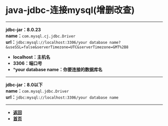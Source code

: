 # java-jdbc-连接mysql(增删改查)

---

**jdbc-jar：8.0.23**  
**name：**`com.mysql.cj.jdbc.Driver`  
**url：**`jdbc:mysql://localhost:3306/your database name?&useSSL=false&serverTimezone=UTC&serverTimezone=GMT%2B8`  
- **localhost：主机名**
- **3306：端口号**
- ***your database name：你要连接的数据库名**

---

**jdbc-jar：8.0以下**  
**name：**`com.mysql.jdbc.Driver`  
**url：**`jdbc:mysql://localhost:3306/your database name`

---

- [**返回**](https://code.aliyun.com/kangxianghui/studywrod/tree/master/%E5%A4%A7%E4%BA%8C%E5%AD%A6%E4%B9%A0%E7%9F%A5%E8%AF%86%E7%82%B9/java)
- [**首页**](https://code.aliyun.com/kangxianghui/studywrod/tree/master)